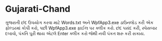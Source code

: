 # Gujarati-Chand
ગુજરાતી છંદ
ઉપયોગ કરવા માટે Words.txt અને WpfApp3.exe ડાઉનલોડ કરી એક ફોલ્ડરમાં કોપી કરો, પછી  WpfApp3.exe ફાઈલ પર ક્લીક કરો.
છંદ પસંદ કરી, સ્પેસબાર દબાવો, પંકતિ પુરી થાય એટલે Enter ક્લીક કરો જેથી નવી પંકત શરુ કરી સકાય.
